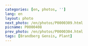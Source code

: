 ```yaml
---
categories: [en, photos, '']
lang: en
layout: photo
next_photo: /en/photos/P0000309.html
picname: P0000408
prev_photo: /en/photos/P0000304.html
tags: [Brandberg Gensis, Plant]
---
```

